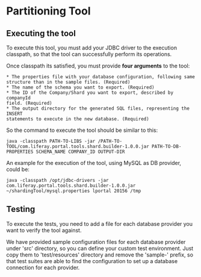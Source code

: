 # Partitioning Tool

## Executing the tool

To execute this tool, you must add your JDBC driver to the execution classpath,
so that the tool can successfully perform its operations.

Once classpath its satisfied, you must provide **four arguments** to the tool:

	* The properties file with your database configuration, following same
	structure than in the sample files. (Required)
	* The name of the schema you want to export. (Required)
	* The ID of the Company/Shard you want to export, described by companyId
	field. (Required)
	* The output directory for the generated SQL files, representing the INSERT
	statements to execute in the new database. (Required)

So the command to execute the tool should be similar to this:

```
java -classpath PATH-TO-LIBS -jar /PATH-TO-TOOL/com.liferay.portal.tools.shard.builder-1.0.0.jar PATH-TO-DB-PROPERTIES SCHEMA_NAME COMPANY_ID OUTPUT-DIR
```

An example for the execution of the tool, using MySQL as DB provider, could be:
```
java -classpath /opt/jdbc-drivers -jar com.liferay.portal.tools.shard.builder-1.0.0.jar ~/shardingTool/mysql.properties lportal 20156 /tmp
```

## Testing

To execute the tests, you need to add a file for each database provider you want
to verify the tool against.

We have provided sample configuration files for each database provider under
'src' directory, so you can define your custom test environment. Just copy them
to 'test/resources' directory and remove the 'sample-' prefix, so that test
suites are able to find the configuration to set up a database connection for
each provider.